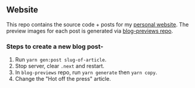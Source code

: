 ## Website

This repo contains the source code + posts for my [personal website](https://devadi.netlify.app). The preview images for each post is generated via [blog-previews repo](https://github.com/itaditya/blog-previews).

### Steps to create a new blog post-

1. Run `yarn gen:post slug-of-article`.
1. Stop server, clear `.next` and restart.
1. In `blog-previews` repo, run `yarn generate` then `yarn copy`.
1. Change the "Hot off the press" article.
